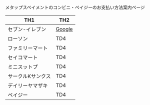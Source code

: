 メタップスペイメントのコンビニ・ペイジーのお支払い方法案内ページ


| TH1 | TH2 |
----|---- 
| セブン-イレブン | [Google](https://www.google.co.jp/) |
| ローソン | TD4 |
| ファミリーマート | TD4 |
| セイコマート | TD4 |
| ミニスットプ | TD4 |
| サークルKサンクス | TD4 |
| デイリーヤマザキ | TD4 |
| ペイジー | TD4 |

